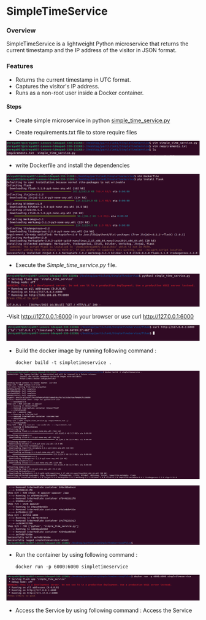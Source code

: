 # SimpleTimeService
### Overview
SimpleTimeService is a lightweight Python microservice that returns the current timestamp and the IP address of the visitor in JSON format.
### Features
- Returns the current timestamp in UTC format.
- Captures the visitor's IP address.
- Runs as a non-root user inside a Docker container.

#### Steps
- Create simple microservice in python
[simple_time_service.py](simple_time_service.py)

- Create requirements.txt file to store require files
  
![alt text](<images/image1.png>)

- write Dockerfile and install the dependencies 

![alt text](image2.png)

- Execute the *Simple_time_service.py* file.

![alt text](image3.png)

-Visit http://127.0.0.1:6000 in your browser or use curl http://127.0.0.1:6000

![alt text](image4.png)

- Build the docker image by running following command :

      docker build -t simpletimeservice .

![alt text](image5.png)

![alt text](image6.png)

- Run the container by using following command :
    
      docker run -p 6000:6000 simpletimeservice 

![alt text](image7.png)

- Access the Service by using following command :
       Access the Service